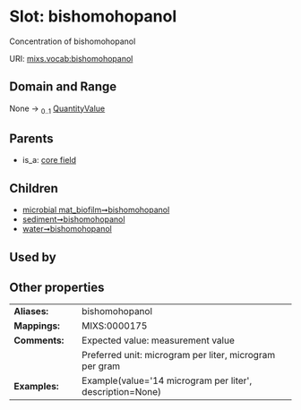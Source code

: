 
# Slot: bishomohopanol


Concentration of bishomohopanol

URI: [mixs.vocab:bishomohopanol](https://w3id.org/mixs/vocab/bishomohopanol)


## Domain and Range

None &#8594;  <sub>0..1</sub> [QuantityValue](QuantityValue.md)

## Parents

 *  is_a: [core field](core_field.md)

## Children

 *  [microbial mat_biofilm➞bishomohopanol](microbial_mat_biofilm_bishomohopanol.md)
 *  [sediment➞bishomohopanol](sediment_bishomohopanol.md)
 *  [water➞bishomohopanol](water_bishomohopanol.md)

## Used by


## Other properties

|  |  |  |
| --- | --- | --- |
| **Aliases:** | | bishomohopanol |
| **Mappings:** | | MIXS:0000175 |
| **Comments:** | | Expected value: measurement value |
|  | | Preferred unit: microgram per liter, microgram per gram |
| **Examples:** | | Example(value='14 microgram per liter', description=None) |

